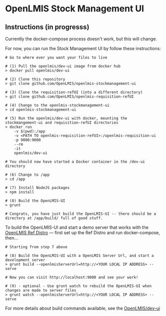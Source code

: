 # OpenLMIS Stock Management UI

## Instructions (in progresss)
Currently the docker-compose process doesn't work, but this will change.

For now, you can run the Stock Management UI by follow these instructions:

```
# Go to where ever you want your files to live

# (1) Pull the openlmis/dev-ui image from docker hub
> docker pull openlmis/dev-ui

# (2) Clone this repository
> git clone github.com/OpenLMIS/openlmis-stockmanagement-ui

# (3) Clone the requisition-refUI (into a different directory)
> git clone github.com/OpenLMIS/openlmis-requisition-refUI

# (4) Change to the openlmis-stockmanagement-ui
> cd openlmis-stockmanagement-ui

# (5) Run the openlmis/dev-ui with docker, mounting the stockmangement-ui and requisition-refUI directories
> docker run
    -v $(pwd):/app
    -v <PATH TO openlmis-requisition-refUI>:/openlmis-requisition-ui
    -p 9000:9000
    --rm
    -it
    openlmis/dev-ui

# You should now have started a Docker container in the /dev-ui directory

# (6) Change to /app
> cd /app

# (7) Install NodeJS packages
> npm install

# (8) Build the OpenLMIS-UI
> grunt

# Congrats, you have just build the OpenLMIS-UI -- there should be a directory at /app/build/ full of good stuff.

```

To build the OpenLMIS-UI and start a demo server that works with the [OpenLMIS Ref Distro](https://github.com/OpenLMIS/openlmis-ref-distro) — first set up the Ref Distro and run docker-compose, then...
```
# Starting from step 7 above

# (8) Build the OpenLMIS-UI with a OpenLMIS Server Url, and start a development server
> grunt build --openlmisServerUrl=http://<YOUR LOCAL IP ADDRESS> --serve

# Now you can visit http://localhost:9000 and see your work!

# (9) - optional - Use grunt watch to rebuild the OpenLMIS-UI when changes are made to server files
> grunt watch --openlmisServerUrl=http://<YOUR LOCAL IP ADDRESS> --serve 

```

For more details about build commands available, see the [OpenLMIS/dev-ui](https://github.com/OpenLMIS/dev-ui)

